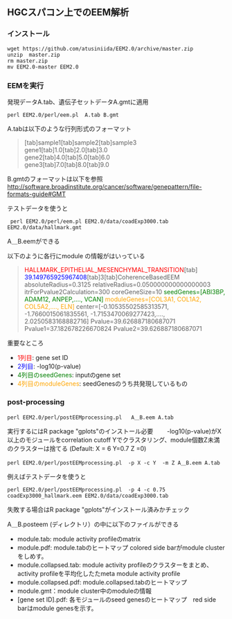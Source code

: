 



## HGCスパコン上でのEEM解析
### インストール
```
wget https://github.com/atusiniida/EEM2.0/archive/master.zip  
unzip  master.zip    
rm master.zip  
mv EEM2.0-master EEM2.0  
```

### EEMを実行
発現データA.tab、遺伝子セットデータA.gmtに適用
```
perl EEM2.0/perl/eem.pl  A.tab B.gmt
```
A.tabは以下のような行列形式のフォーマット
>[tab]sample1[tab]sample2[tab]sample3  
gene1[tab]1.0[tab]2.0[tab]3.0  
gene2[tab]4.0[tab]5.0[tab]6.0  
gene3[tab]7.0[tab]8.0[tab]9.0  

B.gmtのフォーマットは以下を参照
http://software.broadinstitute.org/cancer/software/genepattern/file-formats-guide#GMT

テストデータを使うと
```
 perl EEM2.0/perl/eem.pl EEM2.0/data/coadExp3000.tab  EEM2.0/data/hallmark.gmt
```
A＿B.eemができる

以下のように各行にmodule の情報がはいっている

><font color="Red">HALLMARK_EPITHELIAL_MESENCHYMAL_TRANSITION</font>[tab]     <font color="Blue">39.149765925967408</font>[tab]3[tab]CoherenceBasedEEM absoluteRadius=0.3125 relativeRadius=0.050000000000000003 itrForPvalue2Calculation=300 coreGeneSize=10 <font color="Green">seedGenes=[ABI3BP, ADAM12, ANPEP,...., VCAN]</font> <font color="Orange">moduleGenes=[COL3A1, COL1A2, COL5A2,...., ELN]</font> center=[-0.10535502585313571, -1.7660015061835561, -1.7153470069277423,...., 2.0250583168882716] Pvalue=39.626887180687071 Pvalue1=37.182678226670824 Pvalue2=39.626887180687071

重要なところ  

* <font color="Red">1列目</font>: gene set ID  
* <font color="Blue">2列目</font>: -log10(p-value)  
* <font color="Green">4列目のseedGenes</font>: inputのgene set  
* <font color="Orange">4列目のmoduleGenes</font>: seedGenesのうち共発現しているもの  


### post-processing
```
perl EEM2.0/perl/postEEMprocessing.pl   A＿B.eem A.tab
```
実行するにはR package "gplots"のインストール必要　　
-log10(p-value)がX以上のモジュールをcorrelation cutoff Yでクラスタリング、module個数Z未満のクラスターは捨てる (Default: X = 6 Y=0.7 Z =0)
```
perl EEM2.0/perl/postEEMprocessing.pl  -p X -c Y  -m Z A＿B.eem A.tab
```
例えばテストデータを使うと
```
perl EEM2.0/perl/postEEMprocessing.pl  -p 4 -c 0.75 coadExp3000_hallmark.eem EEM2.0/data/coadExp3000.tab
```
失敗する場合はR package "gplots"がインストール済みかチェック

A＿B.posteem (ディレクトリ）の中に以下のファイルができる
* module.tab:  module activity profileのmatrix
* module.pdf: module.tabのヒートマップ colored side barがmodule clusterをしめす。
* module.collapsed.tab:  module activity profileのクラスターをまとめ、activity profileを平均化したたmeta module activity profile
* module.collapsed.pdf: module.collapsed.tabのヒートマップ
* module.gmt：module cluster中のmoduleの情報
* [gene set ID].pdf: 各モジュールのseed genesのヒートマップ　red side barはmodule genesを示す。
